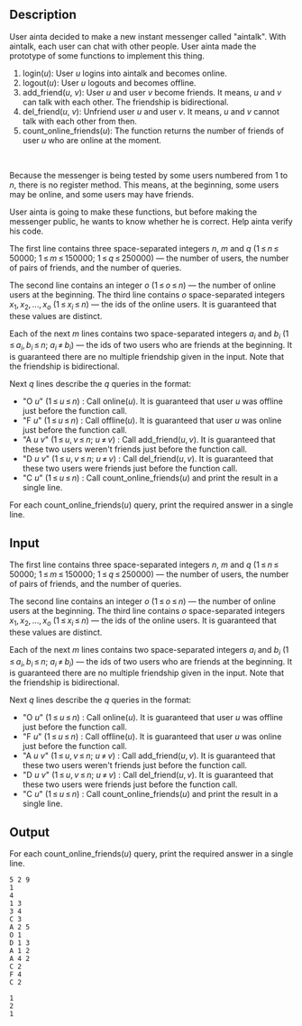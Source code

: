 ## Description

<div><p>User ainta decided to make a new instant messenger called "aintalk". With aintalk, each user can chat with other people. User ainta made the prototype of some functions to implement this thing.</p><ol> <li> <span class="tex-font-style-tt">login(<span class="tex-span"><i>u</i></span>)</span>: User <span class="tex-span"><i>u</i></span> logins into aintalk and becomes online. </li><li> <span class="tex-font-style-tt">logout(<span class="tex-span"><i>u</i></span>)</span>: User <span class="tex-span"><i>u</i></span> logouts and becomes offline. </li><li> <span class="tex-font-style-tt">add_friend(<span class="tex-span"><i>u</i></span>, <span class="tex-span"><i>v</i></span>)</span>: User <span class="tex-span"><i>u</i></span> and user <span class="tex-span"><i>v</i></span> become friends. It means, <span class="tex-span"><i>u</i></span> and <span class="tex-span"><i>v</i></span> can talk with each other. The friendship is bidirectional. </li><li> <span class="tex-font-style-tt">del_friend(<span class="tex-span"><i>u</i></span>, <span class="tex-span"><i>v</i></span>)</span>: Unfriend user <span class="tex-span"><i>u</i></span> and user <span class="tex-span"><i>v</i></span>. It means, <span class="tex-span"><i>u</i></span> and <span class="tex-span"><i>v</i></span> cannot talk with each other from then. </li><li> <span class="tex-font-style-tt">count_online_friends(<span class="tex-span"><i>u</i></span>)</span>: The function returns the number of friends of user <span class="tex-span"><i>u</i></span> who are online at the moment. </li></ol> &nbsp;<p>Because the messenger is being tested by some users numbered from <span class="tex-span">1</span> to <span class="tex-span"><i>n</i></span>, there is no register method. This means, at the beginning, some users may be online, and some users may have friends.</p><p>User ainta is going to make these functions, but before making the messenger public, he wants to know whether he is correct. Help ainta verify his code.</p></div><div class="input-specification"><p>The first line contains three space-separated integers <span class="tex-span"><i>n</i></span>, <span class="tex-span"><i>m</i></span> and <span class="tex-span"><i>q</i></span> (<span class="tex-span">1 ≤ <i>n</i> ≤ 50000</span>; <span class="tex-span">1 ≤ <i>m</i> ≤ 150000</span>; <span class="tex-span">1 ≤ <i>q</i> ≤ 250000</span>) — the number of users, the number of pairs of friends, and the number of queries.</p><p>The second line contains an integer <span class="tex-span"><i>o</i></span> <span class="tex-span">(1 ≤ <i>o</i> ≤ <i>n</i>)</span> — the number of online users at the beginning. The third line contains <span class="tex-span"><i>o</i></span> space-separated integers <span class="tex-span"><i>x</i><sub class="lower-index">1</sub>, <i>x</i><sub class="lower-index">2</sub>, ..., <i>x</i><sub class="lower-index"><i>o</i></sub></span> (<span class="tex-span">1 ≤ <i>x</i><sub class="lower-index"><i>i</i></sub> ≤ <i>n</i></span>) — the ids of the online users. It is guaranteed that these values are distinct.</p><p>Each of the next <span class="tex-span"><i>m</i></span> lines contains two space-separated integers <span class="tex-span"><i>a</i><sub class="lower-index"><i>i</i></sub></span> and <span class="tex-span"><i>b</i><sub class="lower-index"><i>i</i></sub></span> (<span class="tex-span">1 ≤ <i>a</i><sub class="lower-index"><i>i</i></sub>, <i>b</i><sub class="lower-index"><i>i</i></sub> ≤ <i>n</i>;&nbsp;<i>a</i><sub class="lower-index"><i>i</i></sub> ≠ <i>b</i><sub class="lower-index"><i>i</i></sub></span>) — the ids of two users who are friends at the beginning. It is guaranteed there are no multiple friendship given in the input. Note that the friendship is bidirectional.</p><p>Next <span class="tex-span"><i>q</i></span> lines describe the <span class="tex-span"><i>q</i></span> queries in the format:</p><ul> <li> "<span class="tex-font-style-tt">O <span class="tex-span"><i>u</i></span></span>" (<span class="tex-span">1 ≤ <i>u</i> ≤ <i>n</i></span>) : Call <span class="tex-font-style-tt">online(<span class="tex-span"><i>u</i></span>)</span>. It is guaranteed that user <span class="tex-span"><i>u</i></span> was offline just before the function call. </li><li> "<span class="tex-font-style-tt">F <span class="tex-span"><i>u</i></span></span>" (<span class="tex-span">1 ≤ <i>u</i> ≤ <i>n</i></span>) : Call <span class="tex-font-style-tt">offline(<span class="tex-span"><i>u</i></span>)</span>. It is guaranteed that user <span class="tex-span"><i>u</i></span> was online just before the function call. </li><li> "<span class="tex-font-style-tt">A <span class="tex-span"><i>u</i></span> <span class="tex-span"><i>v</i></span></span>" (<span class="tex-span">1 ≤ <i>u</i>, <i>v</i> ≤ <i>n</i>;&nbsp;<i>u</i> ≠ <i>v</i></span>) : Call <span class="tex-font-style-tt">add_friend(<span class="tex-span"><i>u</i>, <i>v</i></span>)</span>. It is guaranteed that these two users weren't friends just before the function call. </li><li> "<span class="tex-font-style-tt">D <span class="tex-span"><i>u</i></span> <span class="tex-span"><i>v</i></span></span>" (<span class="tex-span">1 ≤ <i>u</i>, <i>v</i> ≤ <i>n</i>;&nbsp;<i>u</i> ≠ <i>v</i></span>) : Call <span class="tex-font-style-tt">del_friend(<span class="tex-span"><i>u</i>, <i>v</i></span>)</span>. It is guaranteed that these two users were friends just before the function call. </li><li> "<span class="tex-font-style-tt">C <span class="tex-span"><i>u</i></span></span>" (<span class="tex-span">1 ≤ <i>u</i> ≤ <i>n</i></span>) : Call <span class="tex-font-style-tt">count_online_friends(<span class="tex-span"><i>u</i></span>)</span> and print the result in a single line. </li></ul></div><div class="output-specification"><p>For each <span class="tex-font-style-tt">count_online_friends(<span class="tex-span"><i>u</i></span>)</span> query, print the required answer in a single line. </p></div>

## Input

<p>The first line contains three space-separated integers <span class="tex-span"><i>n</i></span>, <span class="tex-span"><i>m</i></span> and <span class="tex-span"><i>q</i></span> (<span class="tex-span">1 ≤ <i>n</i> ≤ 50000</span>; <span class="tex-span">1 ≤ <i>m</i> ≤ 150000</span>; <span class="tex-span">1 ≤ <i>q</i> ≤ 250000</span>) — the number of users, the number of pairs of friends, and the number of queries.</p><p>The second line contains an integer <span class="tex-span"><i>o</i></span> <span class="tex-span">(1 ≤ <i>o</i> ≤ <i>n</i>)</span> — the number of online users at the beginning. The third line contains <span class="tex-span"><i>o</i></span> space-separated integers <span class="tex-span"><i>x</i><sub class="lower-index">1</sub>, <i>x</i><sub class="lower-index">2</sub>, ..., <i>x</i><sub class="lower-index"><i>o</i></sub></span> (<span class="tex-span">1 ≤ <i>x</i><sub class="lower-index"><i>i</i></sub> ≤ <i>n</i></span>) — the ids of the online users. It is guaranteed that these values are distinct.</p><p>Each of the next <span class="tex-span"><i>m</i></span> lines contains two space-separated integers <span class="tex-span"><i>a</i><sub class="lower-index"><i>i</i></sub></span> and <span class="tex-span"><i>b</i><sub class="lower-index"><i>i</i></sub></span> (<span class="tex-span">1 ≤ <i>a</i><sub class="lower-index"><i>i</i></sub>, <i>b</i><sub class="lower-index"><i>i</i></sub> ≤ <i>n</i>;&nbsp;<i>a</i><sub class="lower-index"><i>i</i></sub> ≠ <i>b</i><sub class="lower-index"><i>i</i></sub></span>) — the ids of two users who are friends at the beginning. It is guaranteed there are no multiple friendship given in the input. Note that the friendship is bidirectional.</p><p>Next <span class="tex-span"><i>q</i></span> lines describe the <span class="tex-span"><i>q</i></span> queries in the format:</p><ul> <li> "<span class="tex-font-style-tt">O <span class="tex-span"><i>u</i></span></span>" (<span class="tex-span">1 ≤ <i>u</i> ≤ <i>n</i></span>) : Call <span class="tex-font-style-tt">online(<span class="tex-span"><i>u</i></span>)</span>. It is guaranteed that user <span class="tex-span"><i>u</i></span> was offline just before the function call. </li><li> "<span class="tex-font-style-tt">F <span class="tex-span"><i>u</i></span></span>" (<span class="tex-span">1 ≤ <i>u</i> ≤ <i>n</i></span>) : Call <span class="tex-font-style-tt">offline(<span class="tex-span"><i>u</i></span>)</span>. It is guaranteed that user <span class="tex-span"><i>u</i></span> was online just before the function call. </li><li> "<span class="tex-font-style-tt">A <span class="tex-span"><i>u</i></span> <span class="tex-span"><i>v</i></span></span>" (<span class="tex-span">1 ≤ <i>u</i>, <i>v</i> ≤ <i>n</i>;&nbsp;<i>u</i> ≠ <i>v</i></span>) : Call <span class="tex-font-style-tt">add_friend(<span class="tex-span"><i>u</i>, <i>v</i></span>)</span>. It is guaranteed that these two users weren't friends just before the function call. </li><li> "<span class="tex-font-style-tt">D <span class="tex-span"><i>u</i></span> <span class="tex-span"><i>v</i></span></span>" (<span class="tex-span">1 ≤ <i>u</i>, <i>v</i> ≤ <i>n</i>;&nbsp;<i>u</i> ≠ <i>v</i></span>) : Call <span class="tex-font-style-tt">del_friend(<span class="tex-span"><i>u</i>, <i>v</i></span>)</span>. It is guaranteed that these two users were friends just before the function call. </li><li> "<span class="tex-font-style-tt">C <span class="tex-span"><i>u</i></span></span>" (<span class="tex-span">1 ≤ <i>u</i> ≤ <i>n</i></span>) : Call <span class="tex-font-style-tt">count_online_friends(<span class="tex-span"><i>u</i></span>)</span> and print the result in a single line. </li></ul>

## Output

<p>For each <span class="tex-font-style-tt">count_online_friends(<span class="tex-span"><i>u</i></span>)</span> query, print the required answer in a single line. </p>





```input1
5 2 9
1
4
1 3
3 4
C 3
A 2 5
O 1
D 1 3
A 1 2
A 4 2
C 2
F 4
C 2

```




```output1
1
2
1

```


